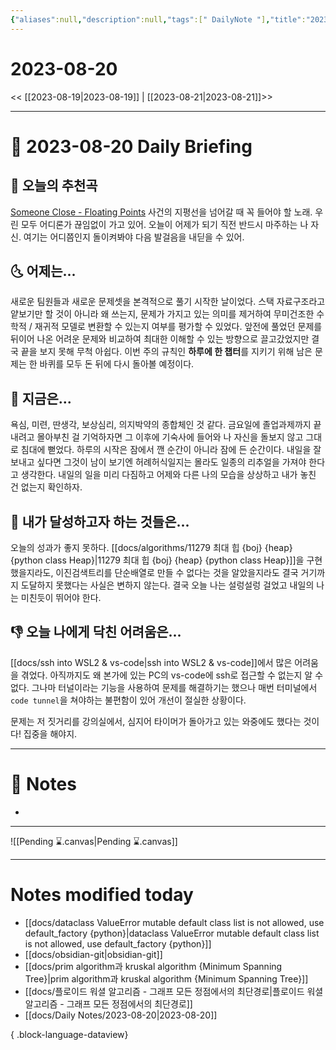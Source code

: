 ```yaml
---
{"aliases":null,"description":null,"tags":[" DailyNote "],"title":"2023-08-20","created":"2023-08-20T00:22:57","updated":"2023-08-20T00:48:01","dg-publish":true,"permalink":"/docs/Daily Notes/2023-08-20/","dgPassFrontmatter":true}
---
```



# 2023-08-20

<< [[2023-08-19\|2023-08-19]] | [[2023-08-21\|2023-08-21]]>>

---

# 📅 2023-08-20 Daily Briefing

## 🎵 오늘의 추천곡

[Someone Close - Floating Points](https://youtu.be/V7W6HZ1GucA) 사건의 지평선을 넘어갈 때 꼭 들어야 할 노래. 우린 모두 어디론가 끊임없이 가고 있어. 오늘이 어제가 되기 직전 반드시 마주하는 나 자신. 여기는 어디쯤인지 돌이켜봐야 다음 발걸음을 내딛을 수 있어.

## 🌜 어제는...

새로운 팀원들과 새로운 문제셋을 본격적으로 풀기 시작한 날이었다. 스택 자료구조라고 얕보기만 할 것이 아니라 왜 쓰는지, 문제가 가지고 있는 의미를 제거하여 무미건조한 수학적 / 재귀적 모델로 변환할 수 있는지 여부를 평가할 수 있었다. 앞전에 풀었던 문제를 뒤이어 나온 어려운 문제와 비교하여 최대한 이해할 수 있는 방향으로 끌고갔었지만 결국 끝을 보지 못해 무척 아쉽다. 이번 주의 규칙인 **하루에 한 챕터**를 지키기 위해 남은 문제는 한 바퀴를 모두 돈 뒤에 다시 돌아볼 예정이다.

## 🙌 지금은...

욕심, 미련, 딴생각, 보상심리, 의지박약의 종합체인 것 같다. 금요일에 졸업과제까지 끝내려고 몰아부친 걸 기억하자면 그 이후에 기숙사에 들어와 나 자신을 돌보지 않고 그대로 침대에 뻗었다. 하루의 시작은 잠에서 깬 순간이 아니라 잠에 든 순간이다. 내일을 잘 보내고 싶다면 그것이 남이 보기엔 허례허식일지는 몰라도 일종의 리추얼을 가져야 한다고 생각한다. 내일의 일을 미리 다짐하고 어제와 다른 나의 모습을 상상하고 내가 놓친 건 없는지 확인하자.

## 🚀 내가 달성하고자 하는 것들은...

오늘의 성과가 좋지 못하다. [[docs/algorithms/11279 최대 힙 {boj} {heap} {python class Heap}\|11279 최대 힙 {boj} {heap} {python class Heap}]]을 구현했을지라도, 이진검색트리를 단순배열로 만들 수 없다는 것을 알았을지라도 결국 거기까지 도달하지 못했다는 사실은 변하지 않는다. 결국 오늘 나는 설렁설렁 걸었고 내일의 나는 미친듯이 뛰어야 한다.

## 👎 오늘 나에게 닥친 어려움은...

[[docs/ssh into WSL2 & vs-code\|ssh into WSL2 & vs-code]]에서 많은 어려움을 겪었다. 아직까지도 왜 본가에 있는 PC의 vs-code에 ssh로 접근할 수 없는지 알 수 없다. 그나마 터널이라는 기능을 사용하여 문제를 해결하기는 했으나 매번 터미널에서 `code tunnel`을 쳐야하는 불편함이 있어 개선이 절실한 상황이다.

문제는 저 짓거리를 강의실에서, 심지어 타이머가 돌아가고 있는 와중에도 했다는 것이다! 집중을 해야지.

---

# 📝 Notes

- 

___

![[Pending ⌛.canvas\|Pending ⌛.canvas]]

---

# Notes modified today

- [[docs/dataclass ValueError mutable default class list is not allowed, use default_factory {python}\|dataclass ValueError mutable default class list is not allowed, use default_factory {python}]]
- [[docs/obsidian-git\|obsidian-git]]
- [[docs/prim algorithm과 kruskal algorithm {Minimum Spanning Tree}\|prim algorithm과 kruskal algorithm {Minimum Spanning Tree}]]
- [[docs/플로이드 워셜 알고리즘 - 그래프 모든 정점에서의 최단경로\|플로이드 워셜 알고리즘 - 그래프 모든 정점에서의 최단경로]]
- [[docs/Daily Notes/2023-08-20\|2023-08-20]]

{ .block-language-dataview}
